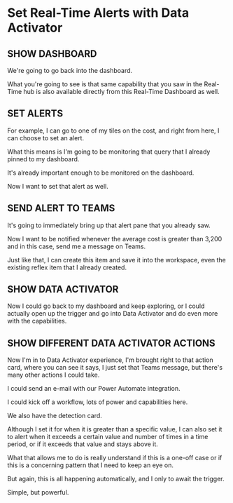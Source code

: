 # Set Real-Time Alerts with Data Activator

## SHOW DASHBOARD

We're going to go back into the dashboard. 

What you're going to see is that same capability that you saw in the Real-Time hub is also available directly from this Real-Time Dashboard as well. 

## SET ALERTS

For example, I can go to one of my tiles on the cost, and right from here, I can choose to set an alert. 

What this means is I'm going to be monitoring that query that I already pinned to my dashboard. 

It's already important enough to be monitored on the dashboard. 

Now I want to set that alert as well. 

## SEND ALERT TO TEAMS

It's going to immediately bring up that alert pane that you already saw. 

Now I want to be notified whenever the average cost is greater than 3,200 and in this case, send me a message on Teams. 

Just like that, I can create this item and save it into the workspace, even the existing reflex item that I already created. 

## SHOW DATA ACTIVATOR

Now I could go back to my dashboard and keep exploring, or I could actually open up the trigger and go into Data Activator and do even more with the capabilities. 

## SHOW DIFFERENT DATA ACTIVATOR ACTIONS

Now I'm in to Data Activator experience, I'm brought right to that action card, where you can see it says, I just set that Teams message, but there's many other actions I could take. 

I could send an e-mail with our Power Automate integration. 

I could kick off a workflow, lots of power and capabilities here. 

We also have the detection card. 

Although I set it for when it is greater than a specific value, I can also set it to alert when it exceeds a certain value and number of times in a time period, or if it exceeds that value and stays above it. 

What that allows me to do is really understand if this is a one-off case or if this is a concerning pattern that I need to keep an eye on. 

But again, this is all happening automatically, and I only to await the trigger. 

Simple, but powerful. 
